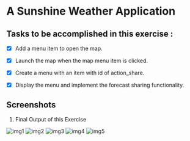 # A Sunshine Weather Application

## Tasks to be accomplished in this exercise :
- [x] Add a menu item to open the map.
- [x] Launch the map when the map menu item is clicked.
- [x] Create a menu with an item with id of action_share.
- [x] Display the menu and implement the forecast sharing functionality.


## Screenshots
1. Final Output of this Exercise

![img1](https://github.com/kuluruvineeth/Sunshine/blob/AddMapAndSharing/Screenshots/img.png)
![img2](https://github.com/kuluruvineeth/Sunshine/blob/AddMapAndSharing/Screenshots/img_1.png)
![img3](https://github.com/kuluruvineeth/Sunshine/blob/AddMapAndSharing/Screenshots/img_2.png)
![img4](https://github.com/kuluruvineeth/Sunshine/blob/AddMapAndSharing/Screenshots/img_3.png)
![img5](https://github.com/kuluruvineeth/Sunshine/blob/AddMapAndSharing/Screenshots/img_4.png)